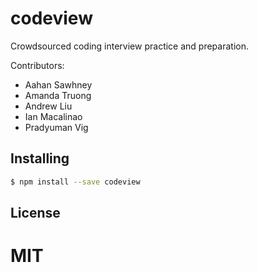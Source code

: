 codeview
===============

Crowdsourced coding interview practice and preparation.

Contributors:
* Aahan Sawhney
* Amanda Truong
* Andrew Liu
* Ian Macalinao
* Pradyuman Vig

## Installing

```bash
$ npm install --save codeview
```

## License

MIT
=======
